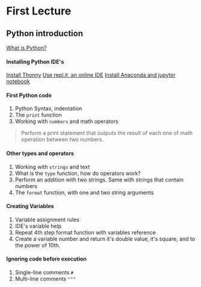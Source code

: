 # First Lecture

## Python introduction

[What is Python?](https://www.w3schools.com/python/python_intro.asp)

#### Installing Python IDE's

[Install Thonny](https://thonny.org)
[Use repl.it, an online IDE](https://repl.it/languages/python3)
[Install Anaconda and jupyter notebook](https://www.anaconda.com/distribution/)

#### First Python code

1. Python Syntax, indentation
2. The `print` function
3. Working with `numbers` and math operators

> Perform a print statement that outputs the result of each one of math operation
between two numbers.

#### Other types and operators

1. Working with `strings` and text
2. What is the `type` function, how do operators work?
3. Perform an addition with two strings. Same with strings that contain numbers
4. The `format` function, with one and two string arguments

#### Creating Variables

1. Variable assignment rules
2. IDE's variable help
3. Repeat 4th step format function with variables reference
4. Create a variable number and return it's double value, it's square, and to the power of 10th.

#### Ignoring code before execution

1. Single-line comments `#`
2. Multi-line comments `"""`

